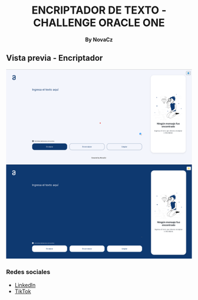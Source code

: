 <h1 align=center>ENCRIPTADOR DE TEXTO - CHALLENGE ORACLE ONE</h1>
<h4 align=center>By NovaCz</h4>

## Vista previa - Encriptador

![Light-Mode](/src/result1.png)
![Dark-Mode](/src/result2.png)


### Redes sociales
- [LinkedIn](https://www.linkedin.com/in/miguel-crz-538b56267/)
- [TikTok](https://www.tiktok.com/@rzzaike)
